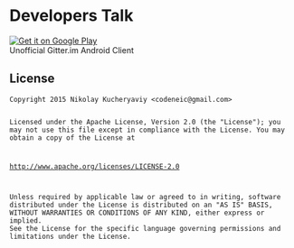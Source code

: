 # Developers Talk
<a href="https://play.google.com/store/apps/details?id=com.ne1c.developerstalk">
  <img alt="Get it on Google Play"
       src="https://developer.android.com/images/brand/en_generic_rgb_wo_45.png"/>
</a>
<br>Unofficial Gitter.im Android Client
<h2>
    <a id="user-content-license" class="anchor" href="#license" aria-hidden="true">
    <span class="octicon octicon-link"></span></a>License
</h2>
<pre><code>Copyright 2015 Nikolay Kucheryaviy &lt;codeneic@gmail.com&gt;

Licensed under the Apache License, Version 2.0 (the "License");
you may not use this file except in compliance with the License.
You may obtain a copy of the License at

   http://www.apache.org/licenses/LICENSE-2.0

Unless required by applicable law or agreed to in writing, software
distributed under the License is distributed on an "AS IS" BASIS,
WITHOUT WARRANTIES OR CONDITIONS OF ANY KIND, either express or implied.
See the License for the specific language governing permissions and
limitations under the License.
</code></pre>

